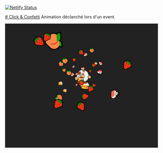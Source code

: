 
[![Netlify Status](https://api.netlify.com/api/v1/badges/febc45ae-5110-4c13-8db4-47bbacc14e1e/deploy-status)](https://app.netlify.com/sites/clickandconfetti/deploys)


<a href="https://clickandconfetti.netlify.app" target="_blank"># Click & Confetti</a>
Animation déclanché lors d'un event.

<img src="./img/screen.jpg" />

